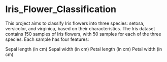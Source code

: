 # Iris_Flower_Classification
This project aims to classify Iris flowers into three species: setosa, versicolor, and virginica, based on their characteristics.
The Iris dataset contains 150 samples of Iris flowers, with 50 samples for each of the three species. Each sample has four features:

Sepal length (in cm)
Sepal width (in cm)
Petal length (in cm)
Petal width (in cm)

